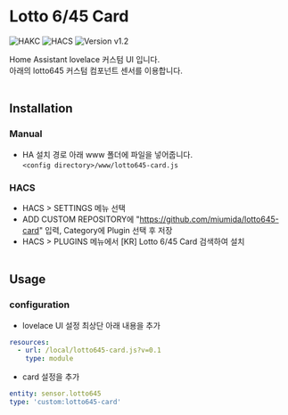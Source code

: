 # Lotto 6/45 Card

![HAKC][hakc-shield]
![HACS][hacs-shield]
![Version v1.2][version-shield]

Home Assistant lovelace 커스텀 UI 입니다.<br>
아래의 lotto645 커스텀 컴포넌트 센서를 이용합니다.
<br><br>
## Installation
### Manual
- HA 설치 경로 아래 www 폴더에 파일을 넣어줍니다.<br>
   `<config directory>/www/lotto645-card.js`

### HACS
- HACS > SETTINGS 메뉴 선택
- ADD CUSTOM REPOSITORY에 "<https://github.com/miumida/lotto645-card>" 입력,
Category에 Plugin 선택 후 저장
- HACS > PLUGINS 메뉴에서 [KR] Lotto 6/45 Card 검색하여 설치
<br><br>
## Usage
### configuration
- lovelace UI 설정 최상단 아래 내용을 추가<br>
```yaml
resources:
  - url: /local/lotto645-card.js?v=0.1
    type: module
```
- card 설정을 추가
```yaml
entity: sensor.lotto645
type: 'custom:lotto645-card'
```

[version-shield]: https://img.shields.io/badge/version-v1.0-orange.svg
[hakc-shield]: https://img.shields.io/badge/HAKC-Enjoy-blue.svg
[hacs-shield]: https://img.shields.io/badge/HACS-Custom-red.svg

